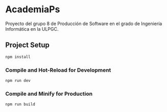 # AcademiaPs

Proyecto del grupo 8 de Producción de Software en el grado de Ingeniería Informática en la ULPGC.

## Project Setup

```sh
npm install
```

### Compile and Hot-Reload for Development

```sh
npm run dev
```

### Compile and Minify for Production

```sh
npm run build
```
